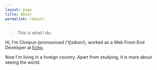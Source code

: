 ```yaml
---
layout: page
title: About
permalink: /about/
---
```


> This is what I do.

Hi, I'm Choipun (pronounced /'tʃɔɪbɜn/), worked as a Web Front-End Developer at [Echo](http://www.app-echo.com/#/).

Now I'm living in a foreign country. Apart from studying, it is more about seeing the world.
